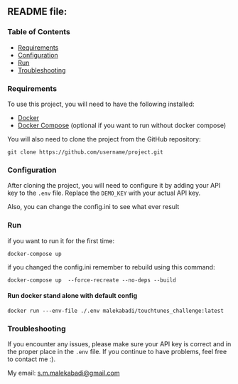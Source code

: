 ## README file: 

### Table of Contents

- [Requirements](#requirements)
- [Configuration](#configuration)
- [Run](#Run)
- [Troubleshooting](#troubleshooting)

### Requirements

To use this project, you will need to have the following installed:

- [Docker](https://docs.docker.com/get-docker/)
- [Docker Compose](https://docs.docker.com/compose/install/) (optional if you want to run without docker compose)

You will also need to clone the project from the GitHub repository:
```
git clone https://github.com/username/project.git
```

### Configuration

After cloning the project, you will need to configure it by adding your API key to the `.env` file. Replace the `DEMO_KEY` with your actual API key.

Also, you can change the config.ini to see what ever result 
### Run
if you want to run it for the first time:

```
docker-compose up
```

if you changed the config.ini remember to rebuild using this command:

```
docker-compose up  --force-recreate --no-deps --build 
```

#### Run docker stand alone with default config

```
docker run ---env-file ./.env malekabadi/touchtunes_challenge:latest
```

### Troubleshooting

If you encounter any issues, please make sure your API key is correct and in the proper place in the `.env` file. If you continue to have problems, feel free to contact me :).


My email: [s.m.malekabadi@gmail.com](s.m.malekabadi@gmail.com)